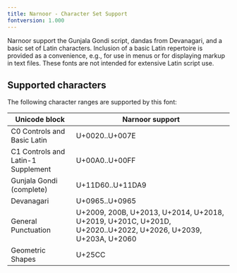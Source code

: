 ```yaml
---
title: Narnoor - Character Set Support
fontversion: 1.000
---
```


Narnoor support the Gunjala Gondi script, dandas from Devanagari, and a basic set of Latin characters.
Inclusion of a basic Latin repertoire is provided as a convenience, e.g., for use in menus or for displaying markup in text files.
These fonts are not intended for extensive Latin script use.

## Supported characters

The following character ranges are supported by this font:

Unicode block | Narnoor support
------------- | ---------------
C0 Controls and Basic Latin|U+0020..U+007E
C1 Controls and Latin-1 Supplement|U+00A0..U+00FF
Gunjala Gondi (complete)|U+11D60..U+11DA9
Devanagari|U+0965..U+0965
General Punctuation|U+2009, 200B, U+2013, U+2014, U+2018, U+2019, U+201C, U+201D, U+2020..U+2022, U+2026, U+2039, U+203A, U+2060
Geometric Shapes|U+25CC
